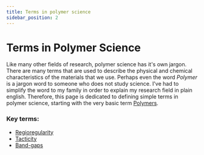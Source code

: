 ```yaml
---
title: Terms in polymer science 
sidebar_position: 2
---
```

# Terms in Polymer Science
Like many other fields of research, polymer science has it's own jargon. There are many terms that are used to describe the physical and chemical characteristics of the materials that we use. Perhaps even the word *Polymer* is a jargon word to someone who does not study science. I've had to simplify the word to my family in order to explain my research field in plain english. Therefore, this page is dedicated to defining simple terms in polymer science, starting with the very basic term [Polymers](./polymers.md). 

### Key terms:
- [Regioregularity](/docs/science/polymer-science/properties/regioregularity.md)
- [Tacticity](/science/polymer-science/properties/tacticity.md)
- [Band-gaps](./conducting-polymers/Conduction/conduction-band-gap.md)
